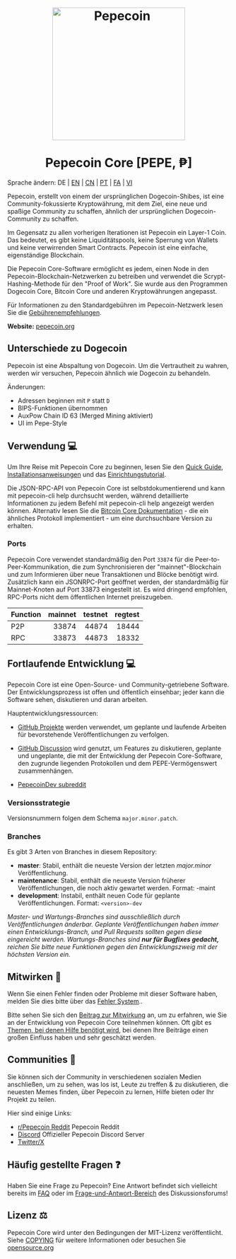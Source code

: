 <h1 align="center">
<img src="https://i.imgur.com/yap2xAX.png" alt="Pepecoin" width="300"/>
<br/><br/>
Pepecoin Core [PEPE, ₱]  
</h1>


Sprache ändern: DE | [EN](./README.md) | [CN](./README_zh_CN.md) | [PT](./README_pt_BR.md) | [FA](./README_fa_IR.md) | [VI](./README_vi_VN.md)



Pepecoin, erstellt von einem der ursprünglichen Dogecoin-Shibes, ist eine Community-fokussierte Kryptowährung, mit dem Ziel, eine neue und spaßige Community zu schaffen, ähnlich der ursprünglichen Dogecoin-Community zu schaffen.

Im Gegensatz zu allen vorherigen Iterationen ist Pepecoin ein Layer-1 Coin. 
Das bedeutet, es gibt keine Liquiditätspools, keine Sperrung von Wallets und keine verwirrenden Smart Contracts. 
Pepecoin ist eine einfache, eigenständige Blockchain.

Die Pepecoin Core-Software ermöglicht es jedem, einen Node in den Pepecoin-Blockchain-Netzwerken zu betreiben und verwendet die Scrypt-Hashing-Methode für den "Proof of Work". 
Sie wurde aus den Programmen Dogecoin Core, Bitcoin Core und anderen Kryptowährungen angepasst.

Für Informationen zu den Standardgebühren im Pepecoin-Netzwerk lesen Sie die [Gebührenempfehlungen](doc/fee-recommendation_DE.md).

**Website:** [pepecoin.org](https://pepecoin.org)

## Unterschiede zu Dogecoin

Pepecoin ist eine Abspaltung von Dogecoin. Um die Vertrautheit zu wahren, werden wir versuchen, Pepecoin ähnlich wie Dogecoin zu behandeln.

Änderungen:

* Adressen beginnen mit `P` statt `D`
* BIPS-Funktionen übernommen
* AuxPow Chain ID 63 (Merged Mining aktiviert)
* UI im Pepe-Style



## Verwendung 💻

Um Ihre Reise mit Pepecoin Core zu beginnen, lesen Sie den [Quick Guide](doc/README_windows_DE.md), [Installationsanweisungen](INSTALL.md) und das [Einrichtungstutorial](doc/getting-started.md).

Die JSON-RPC-API von Pepecoin Core ist selbstdokumentierend und kann mit pepecoin-cli help durchsucht werden, während detaillierte Informationen zu jedem Befehl mit pepecoin-cli help <Befehl> angezeigt werden können. 
Alternativ lesen Sie die [Bitcoin Core Dokumentation](https://developer.bitcoin.org/reference/rpc/) - die ein ähnliches Protokoll implementiert - um eine durchsuchbare Version zu erhalten.

### Ports

Pepecoin Core verwendet standardmäßig den Port `33874` für die Peer-to-Peer-Kommunikation, 
die zum Synchronisieren der "mainnet"-Blockchain und zum Informieren über neue Transaktionen und Blöcke benötigt wird. 
Zusätzlich kann ein JSONRPC-Port geöffnet werden, der standardmäßig für Mainnet-Knoten auf Port 33873 eingestellt ist. 
Es wird dringend empfohlen, RPC-Ports nicht dem öffentlichen Internet preiszugeben.

| Function | mainnet | testnet | regtest |
| :------- | ------: | ------: | ------: |
| P2P      |   33874 |   44874 |   18444 |
| RPC      |   33873 |   44873 |   18332 |

## Fortlaufende Entwicklung 💻

Pepecoin Core ist eine Open-Source- und Community-getriebene Software. 
Der Entwicklungsprozess ist offen und öffentlich einsehbar; jeder kann die Software sehen, diskutieren und daran arbeiten.


Hauptentwicklungsressourcen:

* [GitHub Projekte](https://github.com/pepecoinppc/pepecoin/projects) werden verwendet,
 um geplante und laufende Arbeiten für bevorstehende Veröffentlichungen zu verfolgen.

* [GitHub Discussion](https://github.com/pepecoinppc/pepecoin/discussions) wird genutzt, 
  um Features zu diskutieren, geplante und ungeplante, die mit der Entwicklung der Pepecoin Core-Software, den zugrunde liegenden Protokollen und dem PEPE-Vermögenswert zusammenhängen.

* [PepecoinDev subreddit](https://www.reddit.com/r/pepecoindev/)


### Versionsstrategie

Versionsnummern folgen dem Schema ```major.minor.patch```.

### Branches

Es gibt 3 Arten von Branches in diesem Repository:

- **master**: Stabil, enthält die neueste Version der letzten *major.minor* Veröffentlichung.
- **maintenance**: Stabil, enthält die neueste Version früherer Veröffentlichungen, die noch aktiv gewartet werden. Format: <version>-maint
- **development**: Instabil, enthält neuen Code für geplante Veröffentlichungen. Format: ```<version>-dev```

*Master- und Wartungs-Branches sind ausschließlich durch Veröffentlichungen änderbar.*
*Geplante Veröffentlichungen haben immer einen Entwicklungs-Branch, und Pull Requests sollten gegen diese eingereicht werden.*
*Wartungs-Branches sind **nur für Bugfixes gedacht,** reichen Sie bitte neue Funktionen gegen den Entwicklungszweig mit der höchsten Version ein.*

## Mitwirken 🤝

Wenn Sie einen Fehler finden oder Probleme mit dieser Software haben, melden Sie dies bitte über das [Fehler System](https://github.com/pepecoinppc/pepecoin/issues/new?assignees=&labels=bug&template=bug_report.md&title=%5Bbug%5D+)..

Bitte sehen Sie sich den [Beitrag zur Mitwirkung](CONTRIBUTING.md) an, um zu erfahren, wie Sie an der Entwicklung von Pepecoin Core teilnehmen können. 
Oft gibt es [Themen, bei denen Hilfe benötigt wird](https://github.com/pepecoinppc/pepecoin/labels/help%20wanted), bei denen Ihre Beiträge einen großen Einfluss haben und sehr geschätzt werden.

## Communities 🐸

Sie können sich der Community in verschiedenen sozialen Medien anschließen, um zu sehen, was los ist, 
Leute zu treffen & zu diskutieren, die neuesten Memes finden, über Pepecoin zu lernen, Hilfe bieten oder Ihr Projekt zu teilen.

Hier sind einige Links:

* [r/Pepecoin Reddit](https://www.reddit.com/r/pepecoin/) Pepecoin Reddit
* [Discord](https://discord.gg/pepecoin) Offizieller Pepecoin Discord Server
* [Twitter/X](https://twitter.com/PepecoinNetwork)


## Häufig gestellte Fragen ❓

Haben Sie eine Frage zu Pepecoin? 
Eine Antwort befindet sich vielleicht bereits im [FAQ](doc/FAQ_DE.md) oder im [Frage-und-Antwort-Bereich](https://github.com/pepecoinppc/pepecoin/discussions/categories/q-a) des Diskussionsforums!

## Lizenz ⚖️
Pepecoin Core wird unter den Bedingungen der MIT-Lizenz veröffentlicht. Siehe 
[COPYING](COPYING) für weitere Informationen oder besuchen Sie
[opensource.org](https://opensource.org/licenses/MIT)
